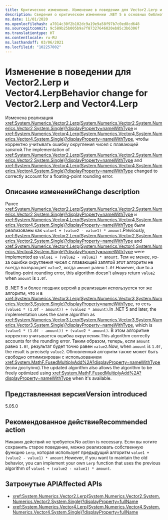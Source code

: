 ```yaml
---
title: Критическое изменение. Изменение в поведении для Vector2.Lerp и Vector4.Lerp
description: Сведения о критическом изменении .NET 5 в основных библиотеках .NET, где реализация Vector2.Lerp и Vector4.Lerp изменилась, чтобы корректно учитывать ошибку округления чисел с плавающей запятой.
ms.date: 11/01/2020
ms.openlocfilehash: a7014c30f2b102dc9a19e9a58f97b7c0ed8cd648
ms.sourcegitcommit: 9c589b25b005b9a7f87327646020eb85c3b6306f
ms.translationtype: HT
ms.contentlocale: ru-RU
ms.lasthandoff: 03/06/2021
ms.locfileid: "102257002"
---
```

# <a name="behavior-change-for-vector2lerp-and-vector4lerp"></a><span data-ttu-id="17bf4-103">Изменение в поведении для Vector2.Lerp и Vector4.Lerp</span><span class="sxs-lookup"><span data-stu-id="17bf4-103">Behavior change for Vector2.Lerp and Vector4.Lerp</span></span>

<span data-ttu-id="17bf4-104">Изменена реализация <xref:System.Numerics.Vector2.Lerp(System.Numerics.Vector2,System.Numerics.Vector2,System.Single)?displayProperty=nameWithType> и <xref:System.Numerics.Vector4.Lerp(System.Numerics.Vector4,System.Numerics.Vector4,System.Single)?displayProperty=nameWithType>, чтобы корректно учитывать ошибку округления чисел с плавающей запятой.</span><span class="sxs-lookup"><span data-stu-id="17bf4-104">The implementation of <xref:System.Numerics.Vector2.Lerp(System.Numerics.Vector2,System.Numerics.Vector2,System.Single)?displayProperty=nameWithType> and <xref:System.Numerics.Vector4.Lerp(System.Numerics.Vector4,System.Numerics.Vector4,System.Single)?displayProperty=nameWithType> changed to correctly account for a floating-point rounding error.</span></span>

## <a name="change-description"></a><span data-ttu-id="17bf4-105">Описание изменений</span><span class="sxs-lookup"><span data-stu-id="17bf4-105">Change description</span></span>

<span data-ttu-id="17bf4-106">Ранее <xref:System.Numerics.Vector2.Lerp(System.Numerics.Vector2,System.Numerics.Vector2,System.Single)?displayProperty=nameWithType> и <xref:System.Numerics.Vector4.Lerp(System.Numerics.Vector4,System.Numerics.Vector4,System.Single)?displayProperty=nameWithType> были реализованы как `value1 + (value2 - value1) * amount`.</span><span class="sxs-lookup"><span data-stu-id="17bf4-106">Previously, <xref:System.Numerics.Vector2.Lerp(System.Numerics.Vector2,System.Numerics.Vector2,System.Single)?displayProperty=nameWithType> and <xref:System.Numerics.Vector4.Lerp(System.Numerics.Vector4,System.Numerics.Vector4,System.Single)?displayProperty=nameWithType> were implemented as `value1 + (value2 - value1) * amount`.</span></span> <span data-ttu-id="17bf4-107">Тем не менее, из-за ошибки округления чисел с плавающей запятой этот алгоритм не всегда возвращает `value2`, когда `amount` равно `1.0f`.</span><span class="sxs-lookup"><span data-stu-id="17bf4-107">However, due to a floating-point rounding error, this algorithm doesn't always return `value2` when `amount` is `1.0f`.</span></span>

<span data-ttu-id="17bf4-108">В .NET 5 и более поздних версий в реализации используется тот же алгоритм, что и в <xref:System.Numerics.Vector3.Lerp(System.Numerics.Vector3,System.Numerics.Vector3,System.Single)?displayProperty=nameWithType>, то есть `(value1 * (1.0f - amount)) + (value2 * amount)`.</span><span class="sxs-lookup"><span data-stu-id="17bf4-108">In .NET 5 and later, the implementation uses the same algorithm as <xref:System.Numerics.Vector3.Lerp(System.Numerics.Vector3,System.Numerics.Vector3,System.Single)?displayProperty=nameWithType>, which is `(value1 * (1.0f - amount)) + (value2 * amount)`.</span></span> <span data-ttu-id="17bf4-109">В этом алгоритме корректно учитывается ошибка округления.</span><span class="sxs-lookup"><span data-stu-id="17bf4-109">This algorithm correctly accounts for the rounding error.</span></span> <span data-ttu-id="17bf4-110">Таким образом, теперь, если `amount` равно `1.0f`, результат будет точно равен `value2`.</span><span class="sxs-lookup"><span data-stu-id="17bf4-110">Now, when `amount` is `1.0f`, the result is precisely `value2`.</span></span> <span data-ttu-id="17bf4-111">Обновленный алгоритм также может быть свободно оптимизирован с использованием <xref:System.MathF.FusedMultiplyAdd%2A?displayProperty=nameWithType> (если доступно).</span><span class="sxs-lookup"><span data-stu-id="17bf4-111">The updated algorithm also allows the algorithm to be freely optimized using <xref:System.MathF.FusedMultiplyAdd%2A?displayProperty=nameWithType> when it's available.</span></span>

## <a name="version-introduced"></a><span data-ttu-id="17bf4-112">Представленная версия</span><span class="sxs-lookup"><span data-stu-id="17bf4-112">Version introduced</span></span>

<span data-ttu-id="17bf4-113">5.0</span><span class="sxs-lookup"><span data-stu-id="17bf4-113">5.0</span></span>

## <a name="recommended-action"></a><span data-ttu-id="17bf4-114">Рекомендованное действие</span><span class="sxs-lookup"><span data-stu-id="17bf4-114">Recommended action</span></span>

<span data-ttu-id="17bf4-115">Никаких действий не требуется.</span><span class="sxs-lookup"><span data-stu-id="17bf4-115">No action is necessary.</span></span> <span data-ttu-id="17bf4-116">Если вы хотите сохранить старое поведение, можно реализовать собственную функцию `Lerp`, которая использует предыдущий алгоритм `value1 + (value2 - value1) * amount`.</span><span class="sxs-lookup"><span data-stu-id="17bf4-116">However, if you want to maintain the old behavior, you can implement your own `Lerp` function that uses the previous algorithm of `value1 + (value2 - value1) * amount`.</span></span>

## <a name="affected-apis"></a><span data-ttu-id="17bf4-117">Затронутые API</span><span class="sxs-lookup"><span data-stu-id="17bf4-117">Affected APIs</span></span>

- <xref:System.Numerics.Vector2.Lerp(System.Numerics.Vector2,System.Numerics.Vector2,System.Single)?displayProperty=fullName>
- <xref:System.Numerics.Vector4.Lerp(System.Numerics.Vector4,System.Numerics.Vector4,System.Single)?displayProperty=fullName>

<!--

#### Category

Core .NET libraries

### Affected APIs

- `M:System.Numerics.Vector2.Lerp(System.Numerics.Vector2,System.Numerics.Vector2,System.Single)`
- `M:System.Numerics.Vector4.Lerp(System.Numerics.Vector4,System.Numerics.Vector4,System.Single)`

-->
